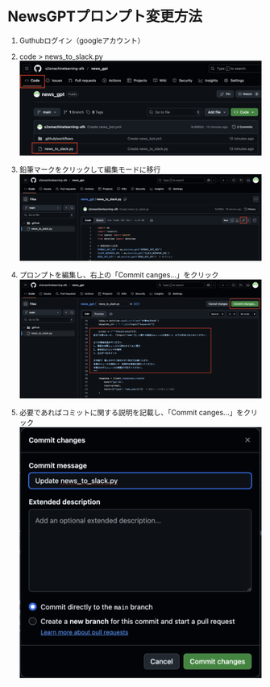 # NewsGPTプロンプト変更方法

1. Guthubログイン（googleアカウント）

2. code > news_to_slack.py
![alt text](<スクリーンショット 2025-10-15 6.06.08.png>)

4. 鉛筆マークをクリックして編集モードに移行
![alt text](<スクリーンショット 2025-10-15 6.11.10.png>)

5. プロンプトを編集し、右上の「Commit canges...」をクリック
![alt text](<スクリーンショット 2025-10-15 6.13.23.png>)

6. 必要であればコミットに関する説明を記載し、「Commit canges...」をクリック
![alt text](<スクリーンショット 2025-10-15 6.16.19.png>)
